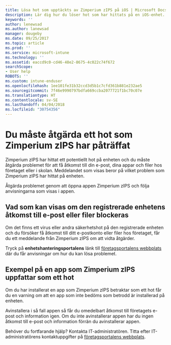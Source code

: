 ```yaml
---
title: Lösa hot som upptäckts av Zimperium zIPS på iOS | Microsoft Docs
description: Lär dig hur du löser hot som har hittats på en iOS-enhet.
keywords: ''
author: lenewsad
ms.author: lanewsad
manager: dougeby
ms.date: 09/25/2017
ms.topic: article
ms.prod: ''
ms.service: microsoft-intune
ms.technology: ''
ms.assetid: eaccd9c0-cd46-48e2-8675-4c022c74f672
searchScope:
- User help
ROBOTS: ''
ms.custom: intune-enduser
ms.openlocfilehash: 1ee101fe31b32ccd3d5b1c7cfd361b881e232ae5
ms.sourcegitcommit: 7f46e9990797bdfa669ccba2077721f1bc70c07e
ms.translationtype: HT
ms.contentlocale: sv-SE
ms.lasthandoff: 04/04/2018
ms.locfileid: "30754356"
---
```

# <a name="you-need-to-resolve-a-threat-found-by-zimperium-zips"></a>Du måste åtgärda ett hot som Zimperium zIPS har påträffat

Zimperium zIPS har hittat ett potentiellt hot på enheten och du måste åtgärda problemet för att få åtkomst till din e-post, dina appar och filer hos företaget eller i skolan. Meddelandet som visas beror på vilket problem som Zimperium zIPS har hittat på enheten.

Åtgärda problemet genom att öppna appen Zimperium zIPS och följa anvisningarna som visas i appen.

## <a name="what-you-might-see-if-your-enrolled-device-is-blocked-from-accessing-email-or-files"></a>Vad som kan visas om den registrerade enhetens åtkomst till e-post eller filer blockeras

Om det finns ett virus eller andra säkerhetshot på den registrerade enheten och du försöker få åtkomst till ditt e-postkonto eller filer hos företaget, får du ett meddelande från Zimperium zIPS om att vidta åtgärder.

Tryck på **enhetshanteringsportalens** länk till [företagsportalens webbplats](https://portal.manage.microsoft.com#HelpDeskDialog) där du får anvisningar om hur du kan lösa problemet.

## <a name="example-of-an-app-that-zimperium-zips-sees-as-a-threat"></a>Exempel på en app som Zimperium zIPS uppfattar som ett hot

Om du har installerat en app som Zimperium zIPS betraktar som ett hot får du en varning om att en app som inte bedöms som betrodd är installerad på enheten.

Avinstallera i så fall appen så får du omedelbart åtkomst till företagets e-post och information igen. Om du inte avinstallerar appen har du ingen åtkomst till e-post och information förrän du avinstallerar appen.

Behöver du fortfarande hjälp? Kontakta IT-administratören. Titta efter IT-administratörens kontaktuppgifter på [företagsportalens webbplats](https://portal.manage.microsoft.com#HelpDeskDialog).
